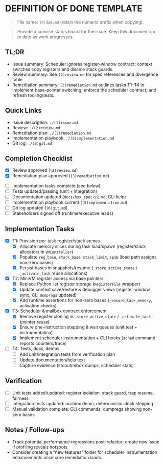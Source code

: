# DEFINITION OF DONE TEMPLATE

> File name: `(4)dod.md` (retain the numeric prefix when copying).

> Provide a concise status board for the issue. Keep this document up to date as work progresses.

## TL;DR
- Issue summary: Scheduler ignores register-window contract; context switches copy registers and disable stack guards.
- Review summary: See `(2)review.md` for spec references and divergence table.
- Remediation summary: `(3)remediation.md` outlines tasks T1–T4 to implement base-pointer switching, enforce the scheduler contract, and refresh tooling/tests.

## Quick Links
- Issue description: `./(1)issue.md`
- Review: `./(2)review.md`
- Remediation plan: `./(3)remediation.md`
- Implementation playbook: `./(5)implementation.md`
- Git log: `./(6)git.md`

## Completion Checklist
+ [x] Review approved (`(2)review.md`)
+ [x] Remediation plan approved (`(3)remediation.md`)
- [ ] Implementation tasks complete (see below)
- [ ] Tests updated/passing (unit + integration)
- [ ] Documentation updated (`docs/hsx_spec-v2.md`, CLI help)
- [ ] Implementation playbook current (`(5)implementation.md`)
- [ ] Git log updated (`(6)git.md`)
- [ ] Stakeholders signed off (runtime/executive leads)

## Implementation Tasks
- [x] T1: Provision per-task register/stack arenas
  - [x] Allocate memory slices during task load/spawn (register/stack allocators in `VMController`)
  - [x] Populate `reg_base`, `stack_base`, `stack_limit`, `sp16` (load path assigns non-zero bases)
  - [x] Persist bases in snapshots/resume (`_store_active_state` / `_activate_task` reuse allocations)
- [x] T2: MiniVM register access via base pointers
  - [x] Replace Python list register storage (`RegisterFile` wrapper)
  - [x] Update context save/restore & debugger views (register window sync; CLI `dumpregs` updated)
  - [x] Add runtime assertions for non-zero bases (`_ensure_task_memory`, activation checks)
- [x] T3: Scheduler & mailbox contract enforcement
  - [x] Remove register cloning in `_store_active_state` / `_activate_task` (pointer reuse)
  - [x] Ensure one-instruction stepping & wait queues (unit test + instrumentation)
  - [x] Implement scheduler instrumentation + CLI hooks (`sched` command reports counters/trace)
- [ ] T4: Tests, docs, demos
  - [ ] Add unit/integration tests from verification plan
  - [ ] Update documentation/help text
  - [ ] Capture evidence (stdout/mbox dumps, scheduler stats)

## Verification
- [ ] Unit tests added/updated: register isolation, stack guard, trap resume, fairness
- [ ] Integration tests updated: mailbox demo, deterministic clock stepping
- [ ] Manual validation complete: CLI commands, dumpregs showing non-zero bases

## Notes / Follow-ups
- Track potential performance regressions post-refactor; create new issue if profiling reveals hotspots.
- Consider creating a “new features” folder for scheduler instrumentation enhancements once core remediation lands.
